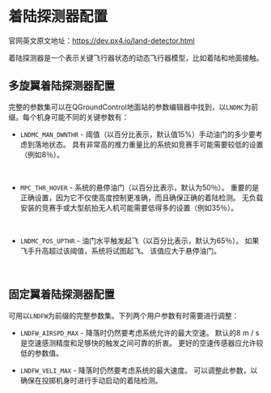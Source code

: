 # 着陆探测器配置

官网英文原文地址：https://dev.px4.io/land-detector.html

着陆探测器是一个表示关键飞行器状态的动态飞行器模型，比如着陆和地面接触。

## 多旋翼着陆探测器配置


完整的参数集可以在QGroundControl地面站的参数编辑器中找到，以`LNDMC`为前缀。每个机身可能不同的关键参数有：

* `LNDMC_MAN_DWNTHR` - 阈值（以百分比表示，默认值15%）手动油门的多少要考虑到落地状态。 具有非常高的推力重量比的系统如竞赛手可能需要较低的设置（例如8％）。

  ​

* `MPC_THR_HOVER` - 系统的悬停油门（以百分比表示，默认为50％）。 重要的是正确设置，因为它不仅使高度控制更准确，而且确保正确的着陆检测。 无负载安装的竞赛手或大型航拍无人机可能需要低得多的设置（例如35％）。

  ​

* `LNDMC_POS_UPTHR` - 油门水平触发起飞（以百分比表示，默认为65％）。 如果飞手升高超过该阈值，系统将试图起飞。 该值应大于悬停油门。

  ​


## 固定翼着陆探测器配置

可用以`LNDFW`为前缀的完整参数集。下列两个用户参数有时需要进行调整：

* `LNDFW_AIRSPD_MAX` - 降落时仍然要考虑系统允许的最大空速。 默认的8 m / s是空速感测精度和足够快的触发之间可靠的折衷。 更好的空速传感器应允许较低的参数值。

* `LNDFW_VELI_MAX` - 降落时仍然要考虑系统的最大速度。 可以调整此参数，以确保在投掷机身时进行手动启动的着陆检测。

  ​







